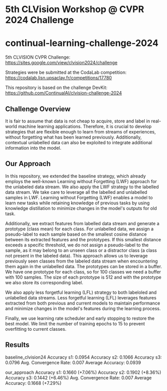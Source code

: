 # 5th CLVision Workshop @ CVPR 2024 Challenge
# continual-learning-challenge-2024

5th CLVISION CVPR Challenge: https://sites.google.com/view/clvision2024/challenge

Strategies were be submitted at the CodaLab competition: https://codalab.lisn.upsaclay.fr/competitions/17780

This repository is based on the challenge DevKit: https://github.com/ContinualAI/clvision-challenge-2024

## Challenge Overview
It is fair to assume that data is not cheap to acquire, store and label in real-world machine learning applications. Therefore, it is crucial to develop strategies that are flexible enough to learn from streams of experiences, without forgetting what has been learned previously. Additionally, contextual unlabelled data can also be exploited to integrate additional information into the model.

## Our Approach
In this repository, we extended the baseline strategy, which already employs the well-known Learning without Forgetting (LWF) approach for the unlabeled data stream. We also apply the LWF strategy to the labelled data stream. We take care to leverage all the labelled and unlabelled samples in LWF.
Learning without Forgetting (LWF) enables a model to learn new tasks while retaining knowledge of previous tasks by using knowledge distillation to minimize changes in the model's outputs for old task.

Additionally, we extract features from labelled data stream and generate a prototype (class mean) for each class. For unlabelled data, we assign a pseudo-label to each sample based on the smallest cosine distance between its extracted features and the prototypes. If this smallest distance exceeds a specific threshold, we do not assign a pseudo-label to the sample, as it may belong to an unseen class or a distractor class (a class not present in the labeled data). This approach allows us to leverage previously seen classes from the labeled data stream when encountering them again in the unlabelled data. The prototypes can be stored in a buffer. We have one prototype for each class, so for 100 classes we need a buffer with 100 samples. The size of each prototype is 512 and with the prototype we also store its corresponding label.

We also apply less forgetful learning (LFL) strategy to both labeloled and unlabelled data streams.
Less forgetful learning (LFL) leverages features extracted from both previous and current models to maintain performance and minimize changes in the model's features during the learning process.

Finally, we use learning rate scheduler and early stopping to restore the best model. We limit the number of training epochs to 15 to prevent overfitting to current classes.

## Results
baseline_clvision24
Accuracy s1: 0.0954
Accuracy s2: 0.1066
Accuracy s3: 0.0796
Avg. Convergence Rate: 0.007
Average Accuracy: 0.0939
	    	                	             	             
our_approach
Accuracy s1: 0.1660 (+7.06%)
Accuracy s2: 0.1902 (+8.36%)
Accuracy s3: 0.1442 (+6.46%)
Avg. Convergence Rate: 0.007
Average Accuracy: 0.1668 (+7.29%)

